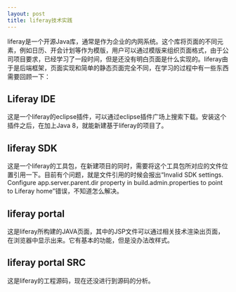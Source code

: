 ```yaml
---
layout: post
title: liferay技术实践
---
```


liferay是一个开源Java库，通常是作为企业的内网系统。这个库将页面的不同元素，例如日历、开会计划等作为模版，用户可以通过模版来组织页面格式，由于公司项目要求，已经学习了一段时间，但是还没有明白页面是什么实现的。liferay由于是后端框架，页面实现和简单的静态页面完全不同，在学习的过程中有一些东西需要回顾一下：

## Liferay IDE

这是一个liferay的eclipse插件，可以通过eclipse插件广场上搜索下载。安装这个插件之后，在加上Java 8，就能新建基于liferay的项目了。

## liferay SDK

这是一个liferay的工具包，在新建项目的同时，需要将这个工具包所对应的文件位置引用一下。目前有个问题，就是文件引用的时候会报出“Invalid SDK settings. Configure app.server.parent.dir property in build.admin.properties to point to Liferay home”错误，不知道怎么解决。

## liferay portal

这是liferay所构建的JAVA页面，其中的JSP文件可以通过相关技术渲染出页面，在浏览器中显示出来。它有基本的功能，但是没办法改样式。

## liferay portal SRC

这是liferay的工程源码，现在还没进行到源码的分析。